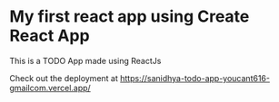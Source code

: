 # My first react app using Create React App

This is a TODO App made using ReactJs

Check out the deployment at https://sanidhya-todo-app-youcant616-gmailcom.vercel.app/
